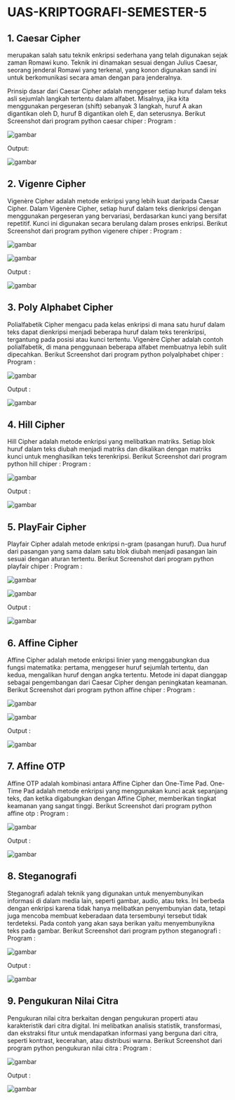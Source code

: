 # UAS-KRIPTOGRAFI-SEMESTER-5

## 1. Caesar Cipher

merupakan salah satu teknik enkripsi sederhana yang telah digunakan sejak zaman Romawi kuno. Teknik ini dinamakan sesuai dengan Julius Caesar, seorang jenderal Romawi yang terkenal, yang konon digunakan sandi ini untuk berkomunikasi secara aman dengan para jenderalnya.

Prinsip dasar dari Caesar Cipher adalah menggeser setiap huruf dalam teks asli sejumlah langkah tertentu dalam alfabet. Misalnya, jika kita menggunakan pergeseran (shift) sebanyak 3 langkah, huruf A akan digantikan oleh D, huruf B digantikan oleh E, dan seterusnya.
Berikut Screenshot dari program python caesar chiper :
Program :

![gambar](Screenshot_gambar/program_caesar_cipher.png)

Output:

![gambar](Screenshot_gambar/output_caesar_cipher.png)

## 2. Vigenre Cipher
Vigenère Cipher adalah metode enkripsi yang lebih kuat daripada Caesar Cipher. Dalam Vigenère Cipher, setiap huruf dalam teks dienkripsi dengan menggunakan pergeseran yang bervariasi, berdasarkan kunci yang bersifat repetitif. Kunci ini digunakan secara berulang dalam proses enkripsi.
Berikut Screenshot dari program python vigenere chiper :
Program :

![gambar](Screenshot_gambar/program_vigenere_cipher.png)


![gambar](Screenshot_gambar/program_vigenere_cipher2.png)

Output :

![gambar](Screenshot_gambar/output_vigenere_cipher.png)

## 3. Poly Alphabet Cipher

Polialfabetik Cipher mengacu pada kelas enkripsi di mana satu huruf dalam teks dapat dienkripsi menjadi beberapa huruf dalam teks terenkripsi, tergantung pada posisi atau kunci tertentu. Vigenère Cipher adalah contoh polialfabetik, di mana penggunaan beberapa alfabet membuatnya lebih sulit dipecahkan.
Berikut Screenshot dari program python polyalphabet chiper :
Program :

![gambar](Screenshot_gambar/program_polyalphabet.png)

Output :

![gambar](Screenshot_gambar/output_polyalphabet.png)

## 4. Hill Cipher

Hill Cipher adalah metode enkripsi yang melibatkan matriks. Setiap blok huruf dalam teks diubah menjadi matriks dan dikalikan dengan matriks kunci untuk menghasilkan teks terenkripsi.
Berikut Screenshot dari program python hill chiper :
Program :

![gambar](Screenshot_gambar/program_hill_cipher.png)

Output :

![gambar](Screenshot_gambar/output_hill_cipher.png)

## 5. PlayFair Cipher

Playfair Cipher adalah metode enkripsi n-gram (pasangan huruf). Dua huruf dari pasangan yang sama dalam satu blok diubah menjadi pasangan lain sesuai dengan aturan tertentu. 
Berikut Screenshot dari program python playfair chiper :
Program :

![gambar](Screenshot_gambar/program_playfair_cipher_1.png)

![gambar](Screenshot_gambar/program_playfair_cipher2.png)

Output :

![gambar](Screenshot_gambar/output_playfair_cipher.png)

## 6. Affine Cipher

Affine Cipher adalah metode enkripsi linier yang menggabungkan dua fungsi matematika: pertama, menggeser huruf sejumlah tertentu, dan kedua, mengalikan huruf dengan angka tertentu. Metode ini dapat dianggap sebagai pengembangan dari Caesar Cipher dengan peningkatan keamanan.
Berikut Screenshot dari program python affine chiper :
Program :

![gambar](Screenshot_gambar/program_affine_cipher.png)


![gambar](Screenshot_gambar/program_affine_cipher2.png)

Output :

![gambar](Screenshot_gambar/output_affine_cipher.png)


## 7. Affine OTP

Affine OTP adalah kombinasi antara Affine Cipher dan One-Time Pad. One-Time Pad adalah metode enkripsi yang menggunakan kunci acak sepanjang teks, dan ketika digabungkan dengan Affine Cipher, memberikan tingkat keamanan yang sangat tinggi.
Berikut Screenshot dari program python affine otp :
Program :

![gambar](Screenshot_gambar/program_affine_otp.png)

Output :

![gambar](Screenshot_gambar/output_affine_otp.png)


## 8. Steganografi

Steganografi adalah teknik yang digunakan untuk menyembunyikan informasi di dalam media lain, seperti gambar, audio, atau teks. Ini berbeda dengan enkripsi karena tidak hanya melibatkan penyembunyian data, tetapi juga mencoba membuat keberadaan data tersembunyi tersebut tidak terdeteksi. Pada contoh yang akan saya berikan yaitu menyembunyikna teks pada gambar.
Berikut Screenshot dari program python steganografi :
Program :

![gambar](Screenshot_gambar/program_steganografi.png)

Output :

![gambar](Screenshot_gambar/file_steganografi.png)


## 9. Pengukuran Nilai Citra

Pengukuran nilai citra berkaitan dengan pengukuran properti atau karakteristik dari citra digital. Ini melibatkan analisis statistik, transformasi, dan ekstraksi fitur untuk mendapatkan informasi yang berguna dari citra, seperti kontrast, kecerahan, atau distribusi warna.
Berikut Screenshot dari program python pengukuran nilai citra :
Program :

![gambar](Screenshot_gambar/program_pengukuran_nilai_citra.png)

Output :

![gambar](Screenshot_gambar/output_pengukuran_nilai_citra.png)
